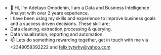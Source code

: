 - 👋 Hi, I’m Adetayo Omodehin, I am a Data and Business Intelligence Analyst with over 2 years experience. 
- I have been using my skills and experience to improve business goals and a success driven decisions. These skill are;
- Data cleaning, extraction,processing & querying.
- Data visualization, reporting and automation.
- 📫 Lets do something rewarding together, get in touch with me via +2348058392222 and felixitytwhy@yahoo.com

<!---
omodehin/omodehin is a ✨ special ✨ repository because its `README.md` (this file) appears on your GitHub profile.
You can click the Preview link to take a look at your changes.
--->
